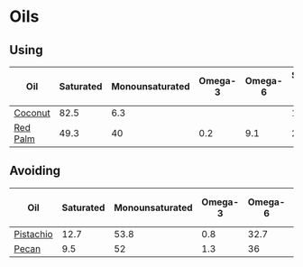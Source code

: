 # Oils

## Using

| Oil          | Saturated | Monounsaturated | Omega-3 | Omega-6 | Smoke point, °C |
|--------------|-----------|-----------------|---------|---------|-----------------|
| [Coconut][]  | 82.5      | 6.3             |         |         | 175             |
| [Red Palm][] | 49.3      | 40              | 0.2     | 9.1     | 235             |

## Avoiding

| Oil           | Saturated | Monounsaturated | Omega-3 | Omega-6 | Smoke point, °C |
|---------------|-----------|-----------------|---------|---------|-----------------|
| [Pistachio][] | 12.7      | 53.8            | 0.8     | 32.7    |                 |
| [Pecan][]     | 9.5       | 52              | 1.3     | 36      | 245             |


[Coconut]: https://en.wikipedia.org/wiki/Coconut_oil
[Pistachio]: https://en.wikipedia.org/wiki/Pistachio_oil
[Pecan]: https://en.wikipedia.org/wiki/Pecan_oil
[Red Palm]: https://en.wikipedia.org/wiki/Palm_oil
